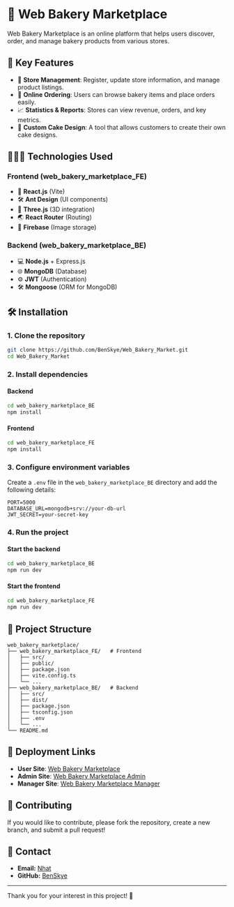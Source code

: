 # 🍰 Web Bakery Marketplace  

Web Bakery Marketplace is an online platform that helps users discover, order, and manage bakery products from various stores.  

## 🌟 Key Features  

- 🍰 **Store Management**: Register, update store information, and manage product listings.  
- 🛒 **Online Ordering**: Users can browse bakery items and place orders easily.  
- 📈 **Statistics & Reports**: Stores can view revenue, orders, and key metrics.  
- 🎨 **Custom Cake Design**: A tool that allows customers to create their own cake designs.  

## 👨‍👩‍👦 Technologies Used  

### Frontend (web_bakery_marketplace_FE)  

- 🤖 **React.js** (Vite)  
- 🛠️ **Ant Design** (UI components)  
- 🎨 **Three.js** (3D integration)  
- 🌏 **React Router** (Routing)  
- 📝 **Firebase** (Image storage)  

### Backend (web_bakery_marketplace_BE)  

- 💻 **Node.js** + Express.js  
- 🌐 **MongoDB** (Database)  
- ⚙️ **JWT** (Authentication)  
- 🛠️ **Mongoose** (ORM for MongoDB)  

## 🛠️ Installation  

### 1. Clone the repository  

```sh
git clone https://github.com/BenSkye/Web_Bakery_Market.git
cd Web_Bakery_Market
```

### 2. Install dependencies  

#### Backend  

```sh
cd web_bakery_marketplace_BE
npm install
```

#### Frontend  

```sh
cd web_bakery_marketplace_FE
npm install
```

### 3. Configure environment variables  

Create a `.env` file in the `web_bakery_marketplace_BE` directory and add the following details:  

```env
PORT=5000
DATABASE_URL=mongodb+srv://your-db-url
JWT_SECRET=your-secret-key
```

### 4. Run the project  

#### Start the backend  

```sh
cd web_bakery_marketplace_BE
npm run dev
```

#### Start the frontend  

```sh
cd web_bakery_marketplace_FE
npm run dev
```

## 🌟 Project Structure  

```
web_bakery_marketplace/
├── web_bakery_marketplace_FE/   # Frontend
│   ├── src/
│   ├── public/
│   ├── package.json
│   ├── vite.config.ts
│   └── ...
├── web_bakery_marketplace_BE/   # Backend
│   ├── src/
│   ├── dist/
│   ├── package.json
│   ├── tsconfig.json
│   ├── .env
│   └── ...
└── README.md
```

## 🚀 Deployment Links  

- **User Site**: [Web Bakery Marketplace](https://web-bakery-market.vercel.app/)  
- **Admin Site**: [Web Bakery Marketplace Admin](https://web-bakery-market-admin.vercel.app/)  
- **Manager Site**: [Web Bakery Marketplace Manager](https://web-bakery-market-manager.vercel.app/login)  

## 👤 Contributing  

If you would like to contribute, please fork the repository, create a new branch, and submit a pull request!  

## 👤 Contact  

- **Email:** [Nhat](mailto:nhatdm9a7@gmail.com)  
- **GitHub:** [BenSkye](https://github.com/BenSkye)  

---

Thank you for your interest in this project! 🚀
